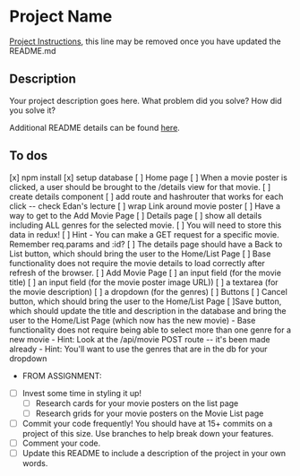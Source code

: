 # Project Name

[Project Instructions](./INSTRUCTIONS.md), this line may be removed once you have updated the README.md

## Description

Your project description goes here. What problem did you solve? How did you solve it?

Additional README details can be found [here](https://github.com/PrimeAcademy/readme-template/blob/master/README.md).

## To dos

[x] npm install
[x] setup database
[ ] Home page
    [ ] When a movie poster is clicked, a user should be brought to the /details view for that movie.
        [ ] create details component
        [ ] add route and hashrouter that works for each click -- check Edan's lecture
        [ ] wrap Link around movie poster
    [ ] Have a way to get to the Add Movie Page
[ ] Details page
    [ ] show all details including ALL genres for the selected movie. 
    [ ] You will need to store this data in redux!
    [ ] Hint - You can make a GET request for a specific movie. Remember req.params and :id?
    [ ] The details page should have a Back to List button, which should bring the user to the Home/List Page
    [ ] Base functionality does not require the movie details to load correctly after refresh of the browser.
[ ] Add Movie Page
    [ ] an input field (for the movie title)
    [ ] an input field (for the movie poster image URL))
    [ ] a textarea (for the movie description)
    [ ] a dropdown (for the genres)
    [ ] Buttons
        [ ] Cancel button, which should bring the user to the Home/List Page
        [ ]Save button, which should update the title and description in the database and bring the user to the Home/List Page (which now has the new movie)
    - Base functionality does not require being able to select more than one genre for a new movie
    - Hint: Look at the /api/movie POST route -- it's been made already
    - Hint: You'll want to use the genres that are in the db for your dropdown
 
- FROM ASSIGNMENT:
- [ ] Invest some time in styling it up!
    - [ ] Research cards for your movie posters on the list page
    - [ ] Research grids for your movie posters on the Movie List page
- [ ] Commit your code frequently! You should have at 15+ commits on a project of this size. Use branches to help break down your features.
- [ ] Comment your code.
- [ ] Update this README to include a description of the project in your own words.
